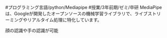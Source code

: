 #プログラミング言語/python/Mediapipe 
#授業/3年前期/ゼミ/卒研 
MediaPipeは、Googleが開発したオープンソースの機械学習ライブラリで、ライブストリーミングやリアルタイム処理に特化しています[](https://yoppa.org/mit-design4-22/14113.html)[](http://cedro3.com/ai/mediapipe/)[](https://engineering.mercari.com/blog/entry/20201202-mediapipe/)。

顔の認識や手の認識が可能





